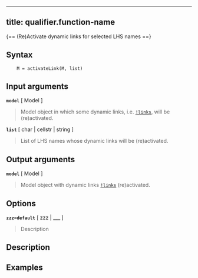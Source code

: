 
---
title: qualifier.function-name
---

{== (Re)Activate dynamic links for selected LHS names ==}


## Syntax 

        M = activateLink(M, list)


## Input arguments 

__`model`__ [ Model ] 
>
> Model object in which some dynamic links, i.e.
>[`!links`](irislang/links), will be (re)activated.
>

__`list`__ [ char | cellstr | string ] 
>
> List of LHS names whose dynamic links will be (re)activated.
>

## Output arguments 

__`model`__ [ Model ] 
>
> Model object with dynamic links [`!links`](irislang/links)
> (re)activated.
>

## Options 

__`zzz=default`__ [ zzz | ___ ]
> 
> Description
> 


## Description 



## Examples

```matlab
```

